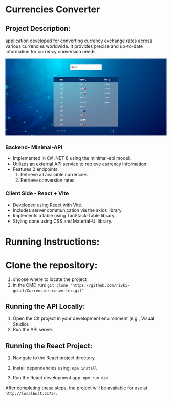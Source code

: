 # Currencies Converter
## Project Description:
 application developed for converting currency exchange rates across various currencies worldwide. It provides precise and up-to-date information for currency conversion needs.

![screenShot1](Frontend/screenShot.png)


### Backend- Minimal-API 
- Implemented in C# .NET 8 using the minimal-api model.
- Utilizes an external API service to retrieve currency information.
- Features 2 endpoints:  
    1. Retrieve all available currencies  
    2. Retrieve conversion rates


### Client Side - React + Vite
- Developed using React with Vite.
- Includes server communication via the axios library.
- Implements a table using TanStack-Table library.
- Styling done using CSS and Material-UI library.




# Running Instructions:
# Clone the repository:
1. choose where to locate the project
2. in the CMD run: `git clone "https://github.com/rivki-gebel/Currencies-converter.git"`
## Running the API Locally:
1. Open the C# project in your development environment (e.g., Visual Studio).
2. Run the API server.

## Running the React Project:
1. Navigate to the React project directory.

2. Install dependencies using:
`npm install`

3. Run the React development app:
`npm run dev`


After completing these steps, the project will be available for use at `http://localhost:5173/`.
